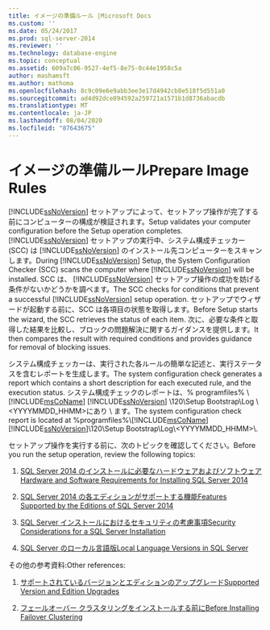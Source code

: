 ```yaml
---
title: イメージの準備ルール |Microsoft Docs
ms.custom: ''
ms.date: 05/24/2017
ms.prod: sql-server-2014
ms.reviewer: ''
ms.technology: database-engine
ms.topic: conceptual
ms.assetid: 609a7c06-9527-4ef5-8e75-0c44e1958c5a
author: mashamsft
ms.author: mathoma
ms.openlocfilehash: 8c9c09e6e9abb3ee3e17d4942cb8e518f5d551a0
ms.sourcegitcommit: ad4d92dce894592a259721a1571b1d8736abacdb
ms.translationtype: MT
ms.contentlocale: ja-JP
ms.lasthandoff: 08/04/2020
ms.locfileid: "87643675"
---
```

# <a name="prepare-image-rules"></a><span data-ttu-id="4f9f3-102">イメージの準備ルール</span><span class="sxs-lookup"><span data-stu-id="4f9f3-102">Prepare Image Rules</span></span>
  [!INCLUDE[ssNoVersion](../../includes/ssnoversion-md.md)] <span data-ttu-id="4f9f3-103">セットアップによって、セットアップ操作が完了する前にコンピューターの構成が検証されます。</span><span class="sxs-lookup"><span data-stu-id="4f9f3-103">Setup validates your computer configuration before the Setup operation completes.</span></span> <span data-ttu-id="4f9f3-104">[!INCLUDE[ssNoVersion](../../includes/ssnoversion-md.md)] セットアップの実行中、システム構成チェッカー (SCC) は [!INCLUDE[ssNoVersion](../../includes/ssnoversion-md.md)] のインストール先コンピューターをスキャンします。</span><span class="sxs-lookup"><span data-stu-id="4f9f3-104">During [!INCLUDE[ssNoVersion](../../includes/ssnoversion-md.md)] Setup, the System Configuration Checker (SCC) scans the computer where [!INCLUDE[ssNoVersion](../../includes/ssnoversion-md.md)] will be installed.</span></span> <span data-ttu-id="4f9f3-105">SCC は、 [!INCLUDE[ssNoVersion](../../includes/ssnoversion-md.md)] セットアップ操作の成功を妨げる条件がないかどうかを調べます。</span><span class="sxs-lookup"><span data-stu-id="4f9f3-105">The SCC checks for conditions that prevent a successful [!INCLUDE[ssNoVersion](../../includes/ssnoversion-md.md)] setup operation.</span></span> <span data-ttu-id="4f9f3-106">セットアップでウィザードが起動する前に、SCC は各項目の状態を取得します。</span><span class="sxs-lookup"><span data-stu-id="4f9f3-106">Before Setup starts the wizard, the SCC retrieves the status of each item.</span></span> <span data-ttu-id="4f9f3-107">次に、必要な条件と取得した結果を比較し、ブロックの問題解決に関するガイダンスを提供します。</span><span class="sxs-lookup"><span data-stu-id="4f9f3-107">It then compares the result with required conditions and provides guidance for removal of blocking issues.</span></span>  
  
 <span data-ttu-id="4f9f3-108">システム構成チェッカーは、実行された各ルールの簡単な記述と、実行ステータスを含むレポートを生成します。</span><span class="sxs-lookup"><span data-stu-id="4f9f3-108">The system configuration check generates a report which contains a short description for each executed rule, and the execution status.</span></span> <span data-ttu-id="4f9f3-109">システム構成チェックのレポートは、% programfiles% \\ [!INCLUDE[msCoName](../../includes/msconame-md.md)] [!INCLUDE[ssNoVersion](../../includes/ssnoversion-md.md)] \120\Setup Bootstrap\Log \\<YYYYMMDD_HHMM>にあり \\ ます。</span><span class="sxs-lookup"><span data-stu-id="4f9f3-109">The system configuration check report is located at %programfiles%\\[!INCLUDE[msCoName](../../includes/msconame-md.md)][!INCLUDE[ssNoVersion](../../includes/ssnoversion-md.md)]\120\Setup Bootstrap\Log\\<YYYYMMDD_HHMM>\\.</span></span>  
  
 <span data-ttu-id="4f9f3-110">セットアップ操作を実行する前に、次のトピックを確認してください。</span><span class="sxs-lookup"><span data-stu-id="4f9f3-110">Before you run the setup operation, review the following topics:</span></span>  
  
1.  [<span data-ttu-id="4f9f3-111">SQL Server 2014 のインストールに必要なハードウェアおよびソフトウェア</span><span class="sxs-lookup"><span data-stu-id="4f9f3-111">Hardware and Software Requirements for Installing SQL Server 2014</span></span>](hardware-and-software-requirements-for-installing-sql-server.md)  
  
2.  [<span data-ttu-id="4f9f3-112">SQL Server 2014 の各エディションがサポートする機能</span><span class="sxs-lookup"><span data-stu-id="4f9f3-112">Features Supported by the Editions of SQL Server 2014</span></span>](../../../2014/getting-started/features-supported-by-the-editions-of-sql-server-2014.md)  
  
3.  [<span data-ttu-id="4f9f3-113">SQL Server インストールにおけるセキュリティの考慮事項</span><span class="sxs-lookup"><span data-stu-id="4f9f3-113">Security Considerations for a SQL Server Installation</span></span>](../../../2014/sql-server/install/security-considerations-for-a-sql-server-installation.md)  
  
4.  [<span data-ttu-id="4f9f3-114">SQL Server のローカル言語版</span><span class="sxs-lookup"><span data-stu-id="4f9f3-114">Local Language Versions in SQL Server</span></span>](../../../2014/sql-server/install/local-language-versions-in-sql-server.md)  
  
 <span data-ttu-id="4f9f3-115">その他の参考資料:</span><span class="sxs-lookup"><span data-stu-id="4f9f3-115">Other references:</span></span>  
  
1.  [<span data-ttu-id="4f9f3-116">サポートされているバージョンとエディションのアップグレード</span><span class="sxs-lookup"><span data-stu-id="4f9f3-116">Supported Version and Edition Upgrades</span></span>](../../database-engine/install-windows/supported-version-and-edition-upgrades.md)  
  
2.  [<span data-ttu-id="4f9f3-117">フェールオーバー クラスタリングをインストールする前に</span><span class="sxs-lookup"><span data-stu-id="4f9f3-117">Before Installing Failover Clustering</span></span>](../failover-clusters/install/before-installing-failover-clustering.md)  
  
  
